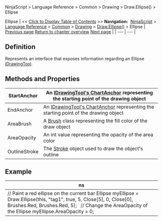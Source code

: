 ﻿
NinjaScript > Language Reference > Common > Drawing > Draw.Ellipse() > Ellipse

Ellipse
| << [Click to Display Table of Contents](ellipse.md) >> **Navigation:**     [NinjaScript](ninjascript.md) > [Language Reference](language_reference_wip.md) > [Common](common.md) > [Drawing](drawing.md) > [Draw.Ellipse()](draw_ellipse.md) > Ellipse | [Previous page](draw_ellipse.md) [Return to chapter overview](draw_ellipse.md) [Next page](draw_extendedline.md) |
| --- | --- |
## Definition
Represents an interface that exposes information regarding an Ellipse [IDrawingTool](idrawingtool.md).
 
## Methods and Properties
| StartAnchor | An [IDrawingTool's ChartAnchor](idrawingtool.htm#chartanchor) representing the starting point of the drawing object |
| --- | --- |
| EndAnchor | An [IDrawingTool's ChartAnchor](idrawingtool.htm#chartanchor) representing the starting point of the drawing object |
| AreaBrush | A [Brush](http://msdn.microsoft.com/en-us/library/system.windows.media.brush(v=vs.110).aspx) class representing the fill color of the draw object |
| AreaOpacity | An int value representing the opacity of the area color |
| OutlineStroke | The [Stroke](stroke_class.md) object used to draw the object's outline |

## 
## 
## Example
| ns |
| --- |
| // Paint a red ellipse on the current bar Ellipse myEllipse = Draw.Ellipse(this, "tag1", true, 5, Close[5], 0, Close[0], Brushes.Red, Brushes.Red, 5);   // Change the AreaOpacity of the Ellipse myEllipse.AreaOpacity = 0; |
